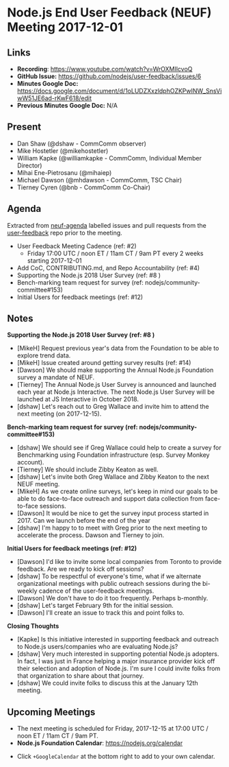 # Node.js End User Feedback (NEUF) Meeting 2017-12-01

## Links

* **Recording**: https://www.youtube.com/watch?v=WrOXMIlcvoQ
* **GitHub Issue:** https://github.com/nodejs/user-feedback/issues/6 
* **Minutes Google Doc:** https://docs.google.com/document/d/1oLUDZXxzldphOZKPwINW_SnsViwW51JE6ad-rKwF618/edit
* **Previous Minutes Google Doc:** N/A

## Present

- Dan Shaw (@dshaw - CommComm observer)
- Mike Hostetler (@mikehostetler)
- William Kapke (@williamkapke - CommComm, Individual Member Director)
- Mihai Ene-Pietrosanu (@mihaiep)
- Michael Dawson (@mhdawson - CommComm, TSC Chair)
- Tierney Cyren (@bnb - CommComm Co-Chair)

## Agenda

Extracted from [neuf-agenda](https://github.com/nodejs/user-feedback/labels/neuf-agenda) labelled issues and pull requests from the [user-feedback](https://github.com/nodejs/user-feedback) repo prior to the meeting.
- User Feedback Meeting Cadence (ref: #2)
  - Friday 17:00 UTC / noon ET / 11am CT / 9am PT every 2 weeks starting 2017-12-01
- Add CoC, CONTRIBUTING.md, and Repo Accountability (ref: #4)
- Supporting the Node.js 2018 User Survey (ref: #8 )
- Bench-marking team request for survey (ref: nodejs/community-committee#153)
- Initial Users for feedback meetings (ref: #12)

## Notes

**Supporting the Node.js 2018 User Survey (ref: #8 )**
- [MikeH] Request previous year's data from the Foundation to be able to explore trend data.
- [MikeH] Issue created around getting survey results (ref: #14)
- [Dawson] We should make supporting the Annual Node.js Foundation survey a mandate of NEUF.
- [Tierney] The Annual Node.js User Survey is announced and launched each year at Node.js Interactive. The next Node.js User Survey will be launched at JS Interactive in October 2018.
- [dshaw] Let's reach out to Greg Wallace and invite him to attend the next meeting (on 2017-12-15).

**Bench-marking team request for survey (ref: nodejs/community-committee#153)**
- [dshaw] We should see if Greg Wallace could help to create a survey for Benchmarking using Foundation infrastructure (esp. Survey Monkey account).
- [Tierney] We should include Zibby Keaton as well.
- [dshaw] Let's invite both Greg Wallace and Zibby Keaton to the next NEUF meeting.
- [MikeH] As we create online surveys, let's keep in mind our goals to be able to do face-to-face outreach and support data collection from face-to-face sessions.
- [Dawson] It would be nice to get the survey input process started in 2017. Can we launch before the end of the year
- [dshaw] I'm happy to to meet with Greg prior to the next meeting to accelerate the process. Dawson and Tierney to join.

**Initial Users for feedback meetings (ref: #12)**
- [Dawson] I'd like to invite some local companies from Toronto to provide feedback. Are we ready to kick off sessions?
- [dshaw] To be respectful of everyone's time, what if we alternate organizational meetings with public outreach sessions during the bi-weekly cadence of the user-feedback meetings.
- [Dawson] We don't have to do it too frequently. Perhaps b-monthly.
- [dshaw] Let's target February 9th for the initial session.
- [Dawson] I'll create an issue to track this and point folks to.

**Closing Thoughts**
- [Kapke] Is this initiative interested in supporting feedback and outreach to Node.js users/companies who are evaluating Node.js?
- [dshaw] Very much interested in supporting potential Node.js adopters. In fact, I was just in France helping a major insurance provider kick off their selection and adoption of Node.js. I'm sure I could invite folks from that organization to share about that journey.
- [dshaw] We could invite folks to discuss this at the January 12th meeting.

## Upcoming Meetings

* The next meeting is scheduled for Friday, 2017-12-15 at 17:00 UTC / noon ET / 11am CT / 9am PT.
* **Node.js Foundation Calendar**: https://nodejs.org/calendar
 - Click `+GoogleCalendar` at the bottom right to add to your own calendar.

